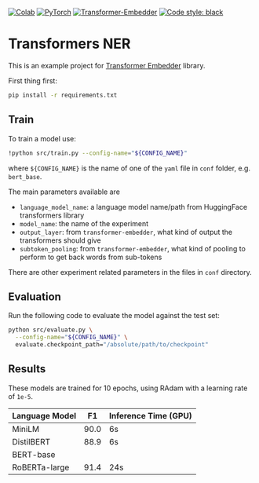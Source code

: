 [![Colab](https://colab.research.google.com/assets/colab-badge.svg)](https://colab.research.google.com/drive/1X6zEbRV0sZzcZCVC3Ir2j3TXEUwC0hL-?usp=sharing)
[![PyTorch](https://img.shields.io/badge/PyTorch-orange?logo=pytorch)](https://pytorch.org/)
[![Transformer-Embedder](https://img.shields.io/badge/Transformer%20Embedder-1.7.10-6670ff)](https://github.com/Riccorl/transformer-embedder)
[![Code style: black](https://img.shields.io/badge/code%20style-black-000000)](https://github.com/psf/black)

# Transformers NER

This is an example project for [Transformer Embedder](https://github.com/Riccorl/transformer-embedder) library.

First thing first:

```bash
pip install -r requirements.txt
```

## Train

To train a model use:

```bash
!python src/train.py --config-name="${CONFIG_NAME}"
```

where `${CONFIG_NAME}` is the name of one of the `yaml` file in `conf` folder, e.g. `bert_base`.

The main parameters available are

- `language_model_name`: a language model name/path from HuggingFace transformers library
- `model_name`: the name of the experiment
- `output_layer`: from `transformer-embedder`, what kind of output the transformers should give
- `subtoken_pooling`: from `transformer-embedder`, what kind of pooling to perform to get back words from sub-tokens

There are other experiment related parameters in the files in `conf` directory.

## Evaluation

Run the following code to evaluate the model against the test set:

```bash
python src/evaluate.py \
  --config-name="${CONFIG_NAME}" \
  evaluate.checkpoint_path="/absolute/path/to/checkpoint"
```

## Results

These models are trained for 10 epochs, using RAdam with a learning rate of `1e-5`.

| Language Model 	| F1   	| Inference Time (GPU) 	|
|----------------	|------	|----------------------	|
| MiniLM         	| 90.0 	|          6s          	|
| DistilBERT     	| 88.9  |          6s          	|
| BERT-base      	|      	|                      	|
| RoBERTa-large   	| 91.4 	|          24s         	|

